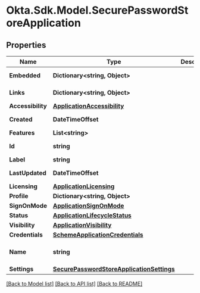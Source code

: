 # Okta.Sdk.Model.SecurePasswordStoreApplication

## Properties

Name | Type | Description | Notes
------------ | ------------- | ------------- | -------------
**Embedded** | **Dictionary&lt;string, Object&gt;** |  | [optional] [readonly] 
**Links** | **Dictionary&lt;string, Object&gt;** |  | [optional] [readonly] 
**Accessibility** | [**ApplicationAccessibility**](ApplicationAccessibility.md) |  | [optional] 
**Created** | **DateTimeOffset** |  | [optional] [readonly] 
**Features** | **List&lt;string&gt;** |  | [optional] 
**Id** | **string** |  | [optional] [readonly] 
**Label** | **string** |  | [optional] 
**LastUpdated** | **DateTimeOffset** |  | [optional] [readonly] 
**Licensing** | [**ApplicationLicensing**](ApplicationLicensing.md) |  | [optional] 
**Profile** | **Dictionary&lt;string, Object&gt;** |  | [optional] 
**SignOnMode** | [**ApplicationSignOnMode**](ApplicationSignOnMode.md) |  | [optional] 
**Status** | [**ApplicationLifecycleStatus**](ApplicationLifecycleStatus.md) |  | [optional] 
**Visibility** | [**ApplicationVisibility**](ApplicationVisibility.md) |  | [optional] 
**Credentials** | [**SchemeApplicationCredentials**](SchemeApplicationCredentials.md) |  | [optional] 
**Name** | **string** |  | [optional] [default to "template_sps"]
**Settings** | [**SecurePasswordStoreApplicationSettings**](SecurePasswordStoreApplicationSettings.md) |  | [optional] 

[[Back to Model list]](../README.md#documentation-for-models) [[Back to API list]](../README.md#documentation-for-api-endpoints) [[Back to README]](../README.md)

